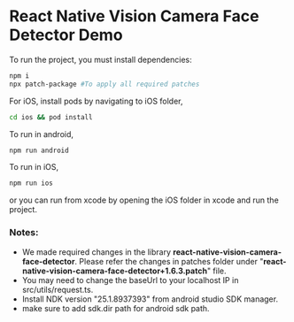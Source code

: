 # React Native Vision Camera Face Detector Demo
To run the project, you must install dependencies:

```sh
npm i
npx patch-package #To apply all required patches
```
For iOS, install pods by navigating to iOS folder,
```sh
cd ios && pod install
```

To run in android,
```sh
npm run android
```

To run in iOS,
```sh
npm run ios
```
or you can run from xcode by opening the iOS folder in xcode and run the project.

### Notes:
- We made required changes in the library **react-native-vision-camera-face-detector**. Please refer the changes in patches folder under "**react-native-vision-camera-face-detector+1.6.3.patch**" file.
- You may need to change the baseUrl to your localhost IP in src/utils/request.ts.
- Install NDK  version "25.1.8937393" from android studio SDK manager.
- make sure to add sdk.dir path for android sdk path.